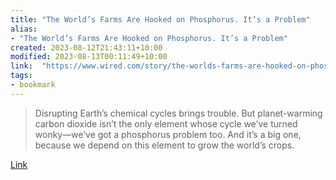 ```yaml
---
title: "The World’s Farms Are Hooked on Phosphorus. It’s a Problem"
alias:
- "The World’s Farms Are Hooked on Phosphorus. It’s a Problem"
created: 2023-08-12T21:43:11+10:00
modified: 2023-08-13T00:11:49+10:00
link:  "https://www.wired.com/story/the-worlds-farms-are-hooked-on-phosphorus-its-a-problem/"
tags:
- bookmark
---
```


> Disrupting Earth’s chemical cycles brings trouble. But planet-warming carbon dioxide isn’t the only element whose cycle we’ve turned wonky—we’ve got a phosphorus problem too. And it’s a big one, because we depend on this element to grow the world’s crops.

[Link](https://www.wired.com/story/the-worlds-farms-are-hooked-on-phosphorus-its-a-problem/)